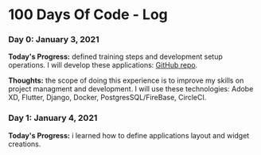# 100 Days Of Code - Log

### Day 0: January 3, 2021

**Today's Progress:** defined training steps and development setup operations.
I will develop these applications: [GitHub repo](https://github.com/florinpop17/app-ideas).

**Thoughts:** the scope of doing this experience is to improve my skills on project managment and development. I will use these technologies: Adobe XD, Flutter, Django, Docker, PostgresSQL/FireBase, CircleCI.


### Day 1: January 4, 2021

**Today's Progress:** i learned how to define applications layout and widget creations.

